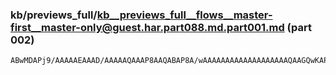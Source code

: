 ### kb/previews_full/kb__previews_full__flows__master-first__master-only@guest.har.part088.md.part001.md (part 002)

```md
ABwMDAPj9/AAAAAEAAAD/AAAAAQAAAP8AAQABAP8A/wAAAAAAAAAAAAAAAAAAAQAAGQwKAPr9/gD3/f0A/wD/AAABAAAA
```

```
